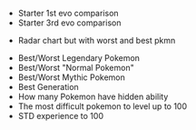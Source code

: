 - Starter 1st evo comparison
- Starter 3rd evo comparison

[//]: # (- Quantity of pokemon increased from gen to gen)
- Radar chart but with worst and best pkmn

[//]: # (- Pokekon quantity filtered by type)
[//]: # (- Avg stats for each generation compared to the others)
[//]: # (- Lightest pokemon)
[//]: # (- Heaviest Pokemon)
[//]: # (- Fastest Pokemon)
[//]: # (- Tallest Pokemon)
[//]: # (- Smallest Pokemon)
- Best/Worst Legendary Pokemon
- Best/Worst "Normal Pokemon"
- Best/Worst Mythic Pokemon
- Best Generation
- How many Pokemon have hidden ability
- The most difficult pokemon to level up to 100
- STD experience to 100